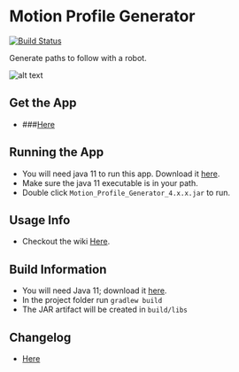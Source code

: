 # Motion Profile Generator

[![Build Status](https://dev.azure.com/Mammen-Robotics/Motion%20Profile%20Generator/_apis/build/status/vannaka.Motion_Profile_Generator?branchName=develop)](https://dev.azure.com/Mammen-Robotics/Motion%20Profile%20Generator/_build/latest?definitionId=1?branchName=develop)

Generate paths to follow with a robot.
 
![alt text][logo]

[logo]: https://github.com/vannaka/Motion_Profile_Generator/blob/develop/images/ProgramWindow.JPG

## Get the App
- ###[Here](https://github.com/vannaka/Motion_Profile_Generator/releases)

## Running the App
- You will need java 11 to run this app. Download it [here](https://www.oracle.com/technetwork/java/javase/downloads/jdk11-downloads-5066655.html).
- Make sure the java 11 executable is in your path.
- Double click `Motion_Profile_Generator_4.x.x.jar` to run.

## Usage Info
- Checkout the wiki [Here](https://github.com/vannaka/Motion_Profile_Generator/wiki).

## Build Information
- You will need Java 11; download it [here](https://www.oracle.com/technetwork/java/javase/downloads/jdk11-downloads-5066655.html).
- In the project folder run `gradlew build`
- The JAR artifact will be created in `build/libs`

## Changelog
- [Here](https://github.com/vannaka/Motion_Profile_Generator/blob/develop/CHANGELOG.md)